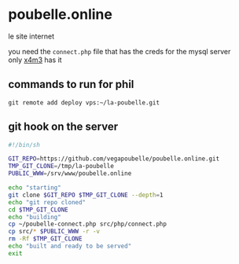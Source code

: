 # poubelle.online
le site internet

you need the `connect.php` file that has the creds for the mysql server  
only [x4m3](https://philippeloctaux.com) has it

## commands to run for phil
`git remote add deploy vps:~/la-poubelle.git`

## git hook on the server
```bash
#!/bin/sh

GIT_REPO=https://github.com/vegapoubelle/poubelle.online.git
TMP_GIT_CLONE=/tmp/la-poubelle
PUBLIC_WWW=/srv/www/poubelle.online

echo "starting"
git clone $GIT_REPO $TMP_GIT_CLONE --depth=1
echo "git repo cloned"
cd $TMP_GIT_CLONE
echo "building"
cp ~/poubelle-connect.php src/php/connect.php
cp src/* $PUBLIC_WWW -r -v
rm -Rf $TMP_GIT_CLONE
echo "built and ready to be served"
exit
```
